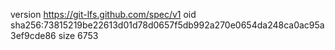 version https://git-lfs.github.com/spec/v1
oid sha256:73815219be22613d01d78d0657f5db992a270e0654da248ca0ac95a3ef9cde86
size 6753
